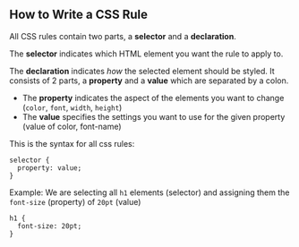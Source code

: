 ## How to Write a CSS Rule

All CSS rules contain two parts, a **selector** and a **declaration**.

The **selector** indicates which HTML element you want the rule to apply to.

The **declaration** indicates _how_ the selected element should be styled. It consists of 2 parts, a **property** and a **value** which are separated by a colon.
* The **property** indicates the aspect of the elements you want to change (`color`, `font`, `width`, `height`)
* The **value** specifies the settings you want to use for the given property (value of color, font-name)

This is the syntax for all css rules:

```
selector {
  property: value;
}
```

Example: We are selecting all `h1` elements (selector) and assigning them the `font-size` (property) of `20pt` (value)
```
h1 {
  font-size: 20pt;
}
```
